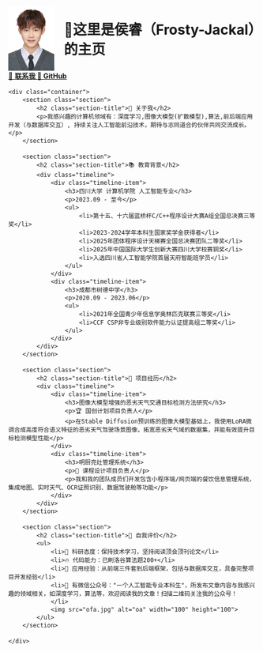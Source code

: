 <!-- # Hello, I am Frosty_Jackal! -->
<html lang="zh-CN">
<head>
    <meta charset="UTF-8">
    <meta name="viewport" content="width=device-width, initial-scale=1.0">
    <title>侯睿的个人主页</title>
</head>
<body>
    <div class="profile-header">
        <div style="display: flex; align-items: center; gap: 20px;">
  <img src="./head.jpg" alt="head" width="100" height="130">
  <h1 style="margin: 0;">👋这里是侯睿（Frosty-Jackal）的主页</h1>
    </div>
        <div class="contact-links">
            <a href="mailto:hou_rui@stu.scu.edu.cn" class="contact-link">📧 <b>联系我
            <a href="https://github.com/Frosty-Jackal" class="contact-link">🤝 GitHub</a></b>
    

    <div class="container">
        <section class="section">
            <h2 class="section-title">🚀 关于我</h2>
            <p>我感兴趣的计算机领域有：深度学习,图像大模型(扩散模型),算法,前后端应用开发（与数据库交互）, 持续关注人工智能前沿技术，期待与志同道合的伙伴共同交流成长。</p>
        </section>

        <section class="section">
            <h2 class="section-title">📚 教育背景</h2>
            <div class="timeline">
                <div class="timeline-item">
                    <h3>四川大学 计算机学院 人工智能专业</h3>
                    <p>2023.09 - 至今</p>
                    <ul>
                        <li>第十五、十六届蓝桥杯C/C++程序设计大赛A组全国总决赛三等奖</li>
                        <li>2023-2024学年本科生国家奖学金获得者</li>
                        <li>2025年团体程序设计天梯赛全国总决赛团队二等奖</li>
                        <li>2025年中国国际大学生创新大赛四川大学校赛铜奖</li>
                        <li>入选四川省人工智能学院首届天府智能班学员</li>
                    </ul>
                </div>
                <div class="timeline-item">
                    <h3>成都市树德中学</h3>
                    <p>2020.09 - 2023.06</p>
                    <ul>
                        <li>2021年全国青少年信息学奥林匹克联赛三等奖</li>
                        <li>CCF CSP非专业级别软件能力认证提高组二等奖</li>
                    </ul>
                </div>
            </div>
        </section>

        <section class="section">
            <h2 class="section-title">🔬 项目经历</h2>
            <div class="timeline">
                <div class="timeline-item">
                    <h3>图像大模型增强的恶劣天气交通目标检测方法研究</h3>
                    <p>🏆 国创计划项目负责人</p>
                    <p>在Stable Diffusion预训练的图像大模型基础上，我使用LoRA微调合成高度符合语义特征的恶劣天气驾驶场景图像，拓宽恶劣天气域的数据集，并能有效提升目标检测模型性能</p>
                </div>
                <div class="timeline-item">
                    <h3>明厨亮灶管理系统</h3>
                    <p>🍳 课程设计项目负责人</p>
                    <p>我和我的团队成员们开发包含小程序端/网页端的餐饮信息管理系统，集成地图、实时天气、OCR证照识别、数据驾驶舱等功能</p>
                </div>
            </div>
        </section>

        <section class="section">
            <h2 class="section-title">🎯 自我评价</h2>
            <ul>
                <li>🔬 科研态度：保持技术学习，坚持阅读顶会顶刊论文</li>
                <li>🔥 代码能力：已刷洛谷算法题200+</li>
                <li>🌟 应用经验：从前端三件套到后端框架，包括与数据库交互，具备完整项目开发经验</li>
                <li>💚 有微信公众号："一个人工智能专业本科生"，所发布文章内容与我感兴趣的领域相关，如深度学习，算法等，欢迎阅读我的文章！扫描二维码关注我的公众号！
                </li>
                <img src="ofa.jpg" alt="oa" width="100" height="100">
            </ul>
        </section>
       
    </div>
</html>